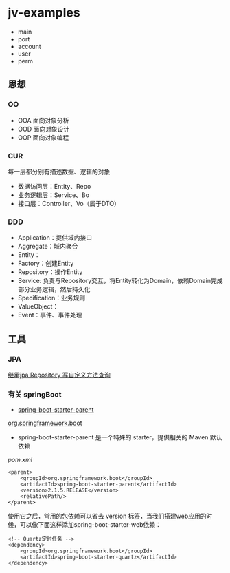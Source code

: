 # jv-examples

* main
* port
* account
* user
* perm

## 思想

### OO

* OOA 面向对象分析
* OOD 面向对象设计
* OOP 面向对象编程

### CUR

每一层都分别有描述数据、逻辑的对象

* 数据访问层：Entity、Repo
* 业务逻辑层：Service、Bo
* 接口层：Controller、Vo（属于DTO）

### DDD

* Application：提供域内接口
* Aggregate：域内聚合
* Entity：
* Factory：创建Entity
* Repository：操作Entity
* Service: 负责与Repository交互，将Entity转化为Domain，依赖Domain完成部分业务逻辑，然后持久化
* Specification：业务规则
* ValueObject：
* Event：事件、事件处理

## 工具

### JPA
    
[继承jpa Repository 写自定义方法查询](https://blog.csdn.net/bird_tp/article/details/83651651)


### 有关 springBoot

* [spring-boot-starter-parent](https://mvnrepository.com/artifact/org.springframework.boot/spring-boot-starter-parent)

[org.springframework.boot](https://mvnrepository.com/artifact/org.springframework.boot)

* spring-boot-starter-parent 是一个特殊的 starter，提供相关的 Maven 默认依赖

*pom.xml*

```
<parent>
    <groupId>org.springframework.boot</groupId>
    <artifactId>spring-boot-starter-parent</artifactId>
    <version>2.1.5.RELEASE</version>
    <relativePath/>
</parent>
```

使用它之后，常用的包依赖可以省去 version 标签，当我们搭建web应用的时候，可以像下面这样添加spring-boot-starter-web依赖：

```
<!-- Quartz定时任务 -->
<dependency>
    <groupId>org.springframework.boot</groupId>
    <artifactId>spring-boot-starter-quartz</artifactId>
</dependency>
```   